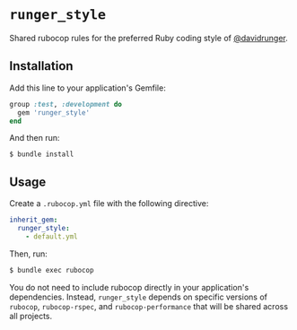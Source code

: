 # `runger_style`

Shared rubocop rules for the preferred Ruby coding style of [@davidrunger][1].

[1]: https://github.com/davidrunger/

## Installation

Add this line to your application's Gemfile:

```rb
group :test, :development do
  gem 'runger_style'
end
```

And then run:

```
$ bundle install
```

## Usage

Create a `.rubocop.yml` file with the following directive:

```yml
inherit_gem:
  runger_style:
    - default.yml
```

Then, run:

```bash
$ bundle exec rubocop
```

You do not need to include rubocop directly in your application's dependencies. Instead,
`runger_style` depends on specific versions of `rubocop`, `rubocop-rspec`, and `rubocop-performance`
that will be shared across all projects.

